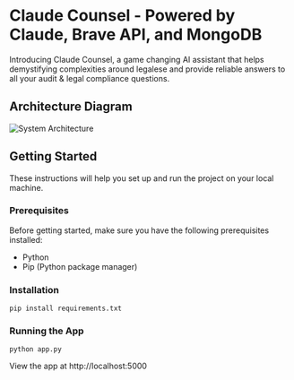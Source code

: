 # Claude Counsel - Powered by Claude, Brave API, and MongoDB

Introducing Claude Counsel, a game changing AI assistant that helps demystifying complexities around legalese and provide reliable answers to all your audit & legal compliance questions.

## Architecture Diagram

![System Architecture](https://i.postimg.cc/fRXWdpZB/Flow-Diagram.png)

## Getting Started

These instructions will help you set up and run the project on your local machine.

### Prerequisites

Before getting started, make sure you have the following prerequisites installed:

- Python
- Pip (Python package manager)

### Installation

```pip install requirements.txt```

### Running the App
```python app.py```

View the app at http://localhost:5000
